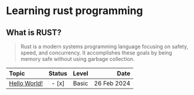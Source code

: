 # Learning rust programming

## What is RUST?

> Rust is a modern systems programming language focusing on safety, speed, and concurrency. It accomplishes these goals by being memory safe without using garbage collection.

| Topic              | Status | Level | Date |
| :---------------- | :------: | :----: | ---: |
| [Hello World!](./hello-world/hello_world.rs)        | - [x] | Basic | 26 Feb 2024 |
